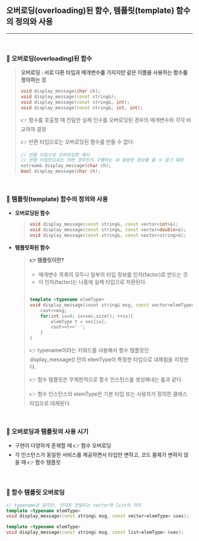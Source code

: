 ## 오버로딩(overloading)된 함수, 템플릿(template) 함수의 정의와 사용

***

<br>

### :pushpin: 오버로딩(overloading)된 함수

> **오버로딩 : 서로 다른 타입과 매개변수를 가지지만 같은 이름을 사용하는 함수를 정의하는 것**
>
> ```c++
> void display_message(char ch);
> void display_message(const string&);
> void display_message(const string&, int);
> void display_message(const string&, int, int);
> ```
>
> :point_right: 함수를 호출할 때 전달한 실제 인수를 오버로딩된 경우의 매개변수와 각각 비교하여 결정
>
> :point_right: 반환 타입으로는 오버로딩된 함수를 만들 수 없다.
>
> ```c++
> // 반환 타입으로 오버로딩한 예시
> // 반환 타입만으로는 어떤 경우인지 구별하는 데 충분한 정보를 줄 수 없기 때문
> ostream& display_message(char ch);
> bool display_message(char ch);
> ```

<br>

### :pushpin: 템플릿(template) 함수의 정의와 사용

- **오버로딩된 함수**

  > ```c++
  > void display_message(const string&, const vector<int>&);
  > void display_message(const string&, const vector<double>&);
  > void display_message(const string&, const vector<string>&);
  > ```

- **템플릿화된 함수**

  > **:point_right: 템플릿이란?**
  >
  > - 매개변수 목록의 모두나 일부의 타입 정보를 인자(factor)로 만드는 것
  > - 이 인자(factor)는 나중에 실제 타입으로 치환된다.
  >
  > <br>
  >
  > ```c++
  > template <typename elemType>
  > void display_message(cosnt string& msg, const vector<elemType> &vec){
  >     cout<<msg;
  >     for(int ix=0; ix<vec.size(); ++ix){
  >         elemType t = vec[ix];
  >         cout<<t<<' ';
  >     }
  > }
  > ```
  >
  > :point_right: typename이라는 키워드를 사용해서 함수 템플릿인 display_message() 안의 elemType이 특정한 타입으로 대체됨을 지정한다.
  >
  > :point_right: 함수 템플릿은 무제한적으로 함수 인스턴스를 생성해내는 틀과 같다.
  >
  > :point_right: 함수 인스턴스의 elemType은 기본 타입 또는 사용자가 정의한 클래스 타입으로 대체된다.

<br>

### :pushpin: 오버로딩과 템플릿의 사용 시기

- 구현이 다양하게 존재할 때 :point_right: 함수 오버로딩
- 각 인스턴스가 동일한 서비스를 제공하면서 타입만 변하고, 코드 몸체가 변하지 않을 때 :point_right: 함수 템플릿

<br>

### :pushpin: 함수 템플릿 오버로딩

```c++
// typename은 같지만, 인자로 전달되는 vector와 list의 차이
template <typename elemType>
void display_message(const string& msg, const vector<elemType> &vec);

template <typename elemType>
void display_message(const string& msg, const list<elemType> &vec);
```




